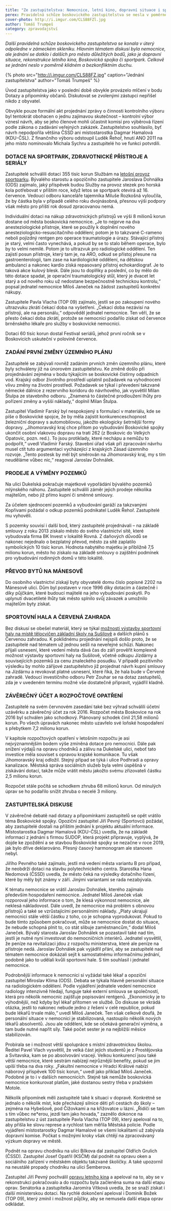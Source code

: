 ```yaml
---
title: "Ze zastupitelstva: Nemocnice, letní kino, dopravní situace i sportovní hala"
perex: Pravidelná schůze boskovického zastupitelstva se nesla v poměrně klidném a bezkonfliktním duchu.
cover-photo: http://i.imgur.com/CLS88FZl.jpg
author: Tomáš Trumpeš
category: zpravodajství
---
```


*Další pravidelná schůze boskovického zastupitelstva se konala v úterý odpoledne v zámeckém skleníku. Hlavním tématem diskusí byla nemocnice, ale jednání se dotklo i dalších pro město důležitých bodů, jako je dopravní situace, rekonstrukce letního kina, Boskovická spojka či sportpark. Celkově se jednání neslo v poměrně klidném a bezkonfliktním duchu.*

{% photo src="http://i.imgur.com/CLS88FZ.jpg" caption="Jednání zastupitelstva" author="Tomáš Trumpeš" %}

Úvod zastupitelstva jako v poslední době obvykle provázelo mlčení v bodu Dotazy a připomínky občanů. Diskutovat se zvolenými zástupci nepřišel nikdo z obyvatel.

Obvykle pouze formální akt projednání zprávy o činnosti kontrolního výboru byl tentokrát obohacen o jednu zajímavou skutečnost – kontrolní výbor vznesl návrh, aby se jeho členové mohli účastnit komisí pro výběrová řízení podle zákona o zadávání veřejných zakázek. Zastupitelstvo souhlasilo, byť návrh nepodpořila většina ČSSD ani místostarostka Dagmar Hamalová (KDU-ČSL).
Z finančního výboru odstoupil Luděk Řehoř, hnutí ANO 2011 na jeho místo nominovalo Michala Sychru a zastupitelé ho ve funkci potvrdili.

### DOTACE NA SPORTPARK, ZDRAVOTNICKÉ PŘÍSTROJE A SERIÁLY

Zastupitelé schválili dotaci 355 tisíc korun Službám na [letošní provoz sportparku](http://www.ohlasy.info/clanky/2017/04/sportpark.html). Bývalého starostu a opozičního zastupitele Jaroslava Dohnálka (ODS) zajímalo, jaký příspěvek budou Služby na provoz stezek pro horská kola potřebovat v příštím roce, když letos se sportpark otevírá až 16. července. Vedoucí odboru kanceláře tajemníka Miluše Rozkošná vyloučila, že by částka byla v případě celého roku dvojnásobná, přesnou výši podpory však město pro příští rok dosud zpracovanou nemá.

Individuální dotaci na nákup zdravotnických přístrojů ve výši 8 milionů korun dostane od města boskovická nemocnice. „Je to nejprve na dva anesteziologické přístroje, které se použily k doplnění nového anesteziologicko-resuscitačního oddělení; potom je to takzvané C-rameno neboli pojízdný rentgen pro operace traumatologie a úrazy. Stávající přístroj je starý, velmi často vynechává, a pokud by se to stalo během operace, bylo by to velmi nemilé. Potom je to ultrazvuk pro radiologické oddělení. Ten zajistí posun přístroje, který tam je, na ARO, odkud se přístoj přesune na gastroenterologii, tam zase na kardiologické oddělení, na dětskou ambulanci a nakonec kardio získá repasovaný přístroj echokardiograf. Je to taková akce kulový blesk. Dále jsou to doplňky a poslední, co by mělo do této dotace spadat, je operační traumatologický stůl, který je dvacet let starý a od nového roku už nedostane bezpečnostně technickou kontrolu,“ popsal jednatel nemocnice Miloš Janeček na žádost zastupitelů konkrétní nákupy.

Zastupitele Pavla Vlacha (TOP 09) zajímalo, jestli se po zakoupení nového ultrazvuku zkrátí čekací doba na vyšetření. „Čekací doba nezávisí na přístroji, ale na personálu,“ odpověděl jednatel nemocnice. Ten věří, že se přesto čekací doba zkrátí, protože se nemocnici podařilo získat od července brněnského lékaře pro služby v boskovické nemocnici. 

Dotaci 60 tisíc korun dostal Festival seriálů, jehož první ročník se v Boskovicích uskuteční v polovině července.

### ZADÁNÍ PRVNÍ ZMĚNY ÚZEMNÍHO PLÁNU

Zastupitelé se zabývali rovněž zadáním prvních změn územního plánu, které byly schváleny již na únorovém zastupitelstvu. Ke změně došlo při projednávání zejména v bodu týkajícím se boskovické čistírny odpadních vod. Krajský odbor životního prostředí uplatnil požadavek na vyhodnocení vlivu změny na životní prostředí. Požadavek se týkal i převedení takzvané německé dálnice z rezervního koridoru do návrhového, jak vysvětlil Milan Štulpa ze stavebního odboru. „Znamená to částečné prodloužení lhůty pro pořízení změny a vyšší náklady,“ doplnil Milan Štulpa.

Zastupitel Vladimír Farský byl nespokojený s formulací v materiálu, kde se píše o Boskovické spojce, že by měla zajistit konkurenceschopnost železniční dopravy s automobilovou, jakožto ekologicky šetrnější formy dopravy. „Jihomoravský kraj chce přitom po vybudování Boskovické spojky ukončit osobní vlakovou dopravu na trati 262 (z Boskovic do Velkých Opatovic, pozn. red.). To jsou protiklady, které nechápu a nemůžu to podpořit,“ uvedl Vladimír Farský. Stavební úřad však při zpracování návrhu musel ctít tuto argumentaci vycházející z krajských Zásad územního rozvoje. „Tento postesk by měl být směrován na Jihomoravský kraj, my s tím neuděláme vůbec nic,“ reagoval Jaroslav Dohnálek.

### PRODEJE A VÝMĚNY POZEMKŮ

Na ulici Dukelská pokračuje majetkové vypořádání bývalého pozemků mlýnského náhonu. Zastupitelé schválili záměr jejich prodeje několika majitelům, nebo již přímo kupní či směnné smlouvy.

Za účelem sjednocení pozemků a vybudování garáží za takzvanými Kopřivami požádal o odkup pozemků podnikatel Luděk Řehoř. Zastupitelé mu vyhověli.

S pozemky souvisí i další bod, který zastupitelé projednávali – na základě smlouvy z roku 2013 získalo město do svého vlastnictví sítě, které vybudovala firma BK Invest v lokalitě Rovná. Z daňových důvodů se nakonec nejednalo o bezplatný převod, město za sítě zaplatilo symbolických 10 tisíc korun. Hodnota nabytého majetku je přibližně 7,5 milionu korun, město ho získalo na základě smlouvy o zajištění podmínek pro vybudování rodinných domů v této lokalitě.

### PŘEVOD BYTŮ NA MÁNESOVĚ

Do osobního vlastnictví získají byty obyvatelé domu číslo popisné 2202 na Mánesově ulici. Dům byl postaven v roce 1996 díky dotacím a částečně i díky půjčkám, které budoucí majitelé na jeho vybudování poskytli. Po uplynutí dvacetileté lhůty tak město splnilo svůj závazek a umožnilo majitelům byty získat.

### SPORTOVNÍ HALA A ČERVENÁ ZAHRADA

Bez diskusí se obešel materiál, který se týkal [možnosti výstavby sportovní haly na místě tělocvičen základní školy na Sušilově](http://www.ohlasy.info/clanky/2017/05/hala-susilova.html) a dalších plánů s Červenou zahradou. K poklidnému projednání nejspíš došlo proto, že se zastupitelé nad tématem už jednou sešli na neveřejné schůzi. Nakonec přijali usnesení, které vedení města dává čas do září prověřit komplexně možnost výstavby sportovní haly na Sušilově, včetně odkupu Jízdárny a souvisejících pozemků za cenu znaleckého posudku. V případě pozitivního výsledku by mohlo zářijové zastupitelstvo již projednat návrh kupní smlouvy na Jízdárnu a revokovat platné usnesení, které říká, že hala bude v Červené zahradě. Vedoucí investičního odboru Petr Zouhar se na dotaz zastupitelů, zda je v uvedeném termínu možné vše dostatečně připravit, vyjádřil kladně.

### ZÁVĚREČNÝ ÚČET A ROZPOČTOVÉ OPATŘENÍ

Zastupitelé na svém červnovém zasedání také bez výhrad schválili účetní uzávěrku a závěrečný účet za rok 2016. Rozpočet města Boskovice na rok 2016 byl schválen jako schodkový. Plánovaný schodek činil 21,58 milionů korun. Po všech úpravách nakonec město uzavřelo své loňské hospodaření s přebytkem 7,2 milionu korun.

V kapitole rozpočtových opatření v letošním rozpočtu je asi nejvýznamnějším bodem výše zmíněná dotace pro nemocnici. Dále pak snížení výdajů na opravu chodníků a zálivu na Dukelské ulici, neboť tato investice měla souviset s opravou krajské komunikace. Tu však Jihomoravský kraj odložil. Stejný případ se týká i ulice Podhradí a opravy kanalizace.
Městská správa sociálních služeb byla velmi úspěšná v získávání dotací, takže může vrátit městu jakožto svému zřizovateli částku 2,5 milionu korun.

Rozpočet stále počítá se schodkem zhruba 68 milionů korun. Od minulých úprav se ho podařilo snížit zhruba o necelé 3 miliony.

### ZASTUPITELSKÁ DISKUSE

V závěrečné debatě nad dotazy a připomínkami zastupitelů se opět vrátilo téma Boskovické spojky. Opoziční zastupitel Jiří Pevný (Sportovci) požádal, aby zastupitelé dostali na příštím jednání k projektu aktuální informace. Místostarostka Dagmar Hamalová (KDU-ČSL) uvedla, že na základě informací z jednání s firmou SUDOP, která projekt připravuje, vyplývá, že dojde ke zpoždění a se stavbou Boskovické spojky se nezačne v roce 2019, jak bylo dříve deklarováno. Přesný časový harmonogram ale stanoven nebyl.

Jiřího Pevného také zajímalo, jestli má vedení města variantu B pro případ, že neobdrží dotaci na stavbu polytechnického centra. Starostka Hana Nedomová (ČSSD) uvedla, že město čeká na výsledky dotačního řízení, které by měly být známy v září. Jinými variantami se rada nezabývala.

K tématu nemocnice se vrátil Jaroslav Dohnálek, kterého zajímalo především hospodaření nemocnice. Jednatel Miloš Janeček však rozporoval jeho informace o tom, že klesá výkonnost nemocnice, ale neklesá nákladovost. Dále uvedl, že nemocnice má problém s obnovou přístrojů a také se vzrůstajícími personálními náklady. „Platy ukrajují nemocnici stále větší částku z toho, co je schopna vyprodukovat. Pokud to bude tímto způsobem pokračovat, může se nemocnice dostat do situace, že nebude schopná plnit to, co stát slibuje zaměstnancům,“ dodal Miloš Janeček. Bývalý starosta Jaroslav Dohnálek se pozastavil také nad tím, jestli je nutné nyní investovat do nemocničních interiérů. Jednatel vysvětlil, že peníze na revitalizaci jdou z rozpočtu ministerstva, které ale peníze na přístroje nedá. Jaroslav Dohnálek pak vyjádřil přání, aby se zastupitelé nad tématem nemocnice dokázali sejít k samostatnému informačnímu jednání, podobně jako to udělali kvůli sportovní hale. S tím souhlasil i jednatel nemocnice.

Podrobnější informace k nemocnici si vyžádal také lékař a opoziční zastupitel Miroslav Klíma (ODS). Debata se týkala hlavně personální situace na radiologickém oddělení. Podle vyjádření jednatele vedení nemocnice radiology intenzivně hledají, funguje také externí smlouva se společností, která pro několik nemocnic zajišťuje popisování rentgenů. „Ekonomicky je to výhodnější, než kdyby byl lékař přítomen ve službě. Do diskuse se vkrádá otázka, jestli to nakonec nebude jedno z řešení v celé republice, pokud bude lékařů trvale málo,“ uvedl Miloš Janeček. Ten však celkově doufá, že personální situace v nemocnici je stabilizovaná, nastoupilo několik nových lékařů absolventů. Jsou ale oddělení, kde se očekává generační výměna, a tam bude nutné napřít síly. Také počet sester je na nejbližší měsíce stabilizován.

Probírala se i možnost větší spolupráce s místní zdravotnickou školou. Ředitel Pavel Vlach vysvětlil, že velká část jejich studentů je z Prostějovska a Svitavska, kam se po absolvování vracejí. Velkou konkurencí jsou také větší nemocnice, které sestrám nabízejí nejrůznější benefity, pokud se jim upíší třeba na dva roky. „Fakultní nemocnice v Hradci Králové nabízí náborový příspěvek 100 tisíc korun,“ uvedl jako příklad Miloš Janeček. Podobné je to i v dalších nemocnicích. Stejně tak nemůže boskovická nemocnice konkurovat platům, jaké dostanou sestry třeba v pražském Motole.

Několik připomínek měli zastupitelé také k situaci v dopravě. Konkrétně se jednalo o několik míst, kde přecházejí silnice děti při cestách do školy – zejména na Hybešově, pod Čížovkami a na křižovatce u lázní. „Řidiči se tam s tím vůbec ne*erou, jezdí tam jako hovada,“ zaznělo dokonce na zastupitelstvu z úst zastupitele Pavla Vlacha (TOP 09), který apeloval na to, aby přišla ke slovu represe a rychlost tam měřila Městská policie. Podle vyjádření místostarostky Dagmar Hamalové se všemi lokalitami už zabývala dopravní komise. Počkat s možnými kroky však chtějí na zpracovávaný výzkum dopravy ve městě.

Podnět na opravu chodníku na ulici Bílkova dal zastupitel Oldřich Grulich (ČSSD). Zastupitel Josef Opatřil (KSČM) dal podnět na opravu oken a sociálního zařízení v městském objektu takzvané školičky. A také upozornil na neustálé propady chodníku na ulici Šemberova.

Zastupitel Jiří Pevný pochválil [opravu letního kina](http://www.ohlasy.info/clanky/2017/05/letnak-zije.html) a apeloval na to, aby se v rekonstrukci pokračovalo a do rozpočtu byla začleněna suma na další etapu oprav. Senátorka a zastupitelka Jaromíra Vítková uvedla, že se snaží získat i další ministerskou dotaci. Na rychlé dokončení apeloval i Dominik Božek (TOP 09), který zmínil i možnost půjčky, aby se nemusela další etapa oprav odkládat.
